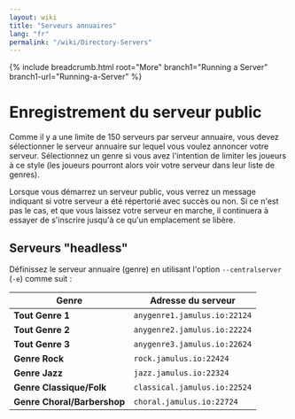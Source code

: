 ```yaml
---
layout: wiki
title: "Serveurs annuaires"
lang: "fr"
permalink: "/wiki/Directory-Servers"
---
```


{% include breadcrumb.html root="More" branch1="Running a Server" branch1-url="Running-a-Server" %}

# Enregistrement du serveur public

Comme il y a une limite de 150 serveurs par serveur annuaire, vous devez sélectionner le serveur annuaire sur lequel vous voulez annoncer votre serveur. Sélectionnez un genre si vous avez l'intention de limiter les joueurs à ce style (les joueurs pourront alors voir votre serveur dans leur liste de genres). 

Lorsque vous démarrez un serveur public, vous verrez un message indiquant si votre serveur a été répertorié avec succès ou non. Si ce n'est pas le cas, et que vous laissez votre serveur en marche, il continuera à essayer de s'inscrire jusqu'à ce qu'un emplacement se libère.  


## Serveurs "headless"

Définissez le serveur annuaire (genre) en utilisant l'option `--centralserver` (`-e`) comme suit :


| Genre | Adresse du serveur |
|-----------|------------------|
|**Tout Genre 1** | `anygenre1.jamulus.io:22124`|
|**Tout Genre 2** | `anygenre2.jamulus.io:22224`|
|**Tout Genre 3** | `anygenre3.jamulus.io:22624`|
|**Genre Rock** | `rock.jamulus.io:22424`|
|**Genre Jazz** | `jazz.jamulus.io:22324`|
|**Genre Classique/Folk** | `classical.jamulus.io:22524`|
|**Genre Choral/Barbershop** | `choral.jamulus.io:22724`|
